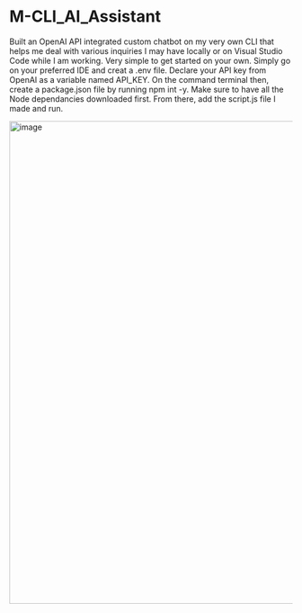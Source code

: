 # M-CLI_AI_Assistant

Built an OpenAI API integrated custom chatbot on my very own CLI that helps me deal with various inquiries I may have locally or on Visual Studio Code while I am working.
Very simple to get started on your own. Simply go on your preferred IDE and creat a .env file. Declare your API key from OpenAI as a variable named API_KEY. 
On the command terminal then, create a package.json file by running npm int -y. Make sure to have all the Node dependancies downloaded first. From there, add the script.js file I made and run.

<img width="858" alt="image" src="https://github.com/coolguy-stack/M-CLI_AI_Assistant/assets/82308286/12a369f9-261e-4637-9240-e988504eb37e">
